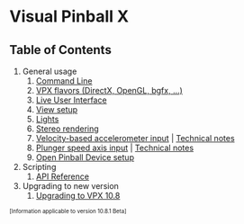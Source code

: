 # Visual Pinball X

## Table of Contents
1. General usage
   1. [Command Line](<Command Line.md>)
   2. [VPX flavors (DirectX, OpenGL, bgfx, ...)](<Build Differences.md>)
   3. [Live User Interface](LiveUI.md)
   4. [View setup](<View Setup.md>)
   5. [Lights](Lights.md)
   6. [Stereo rendering](Stereo.md)
   7. [Velocity-based accelerometer input](<Accelerometer Velocity Input User Guide.md>) | [Technical notes](<Accelerometer Velocity Input Tech Note.md>)
   8. [Plunger speed axis input](<Plunger Velocity Input User Guide.md>) | [Technical notes](<Plunger Velocity Input Tech Note.md>)
   9. [Open Pinball Device setup](<Open Pinball Device User Guide.md>)
2. Scripting
   1. [API Reference](<Script API Reference.md>)
3. Upgrading to new version
   1. [Upgrading to VPX 10.8](<Upgrading Table 10.8.md>)

<sub><sup>[Information applicable to version 10.8.1 Beta]</sup></sub>